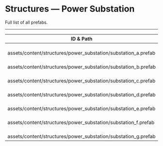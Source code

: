 # Structures — Power Substation
Full list of all <Badge type="warning" text="7"/> prefabs.

---
| ID & Path |
| --- |
| <Badge type="tip" text="115421823"/> <br> assets/content/structures/power_substation/substation_a.prefab |
| <Badge type="tip" text="1514702057"/> <br> assets/content/structures/power_substation/substation_b.prefab |
| <Badge type="tip" text="3199702625"/> <br> assets/content/structures/power_substation/substation_c.prefab |
| <Badge type="tip" text="2808770083"/> <br> assets/content/structures/power_substation/substation_d.prefab |
| <Badge type="tip" text="3241236715"/> <br> assets/content/structures/power_substation/substation_e.prefab |
| <Badge type="tip" text="2408511633"/> <br> assets/content/structures/power_substation/substation_f.prefab |
| <Badge type="tip" text="1172992427"/> <br> assets/content/structures/power_substation/substation_g.prefab |
